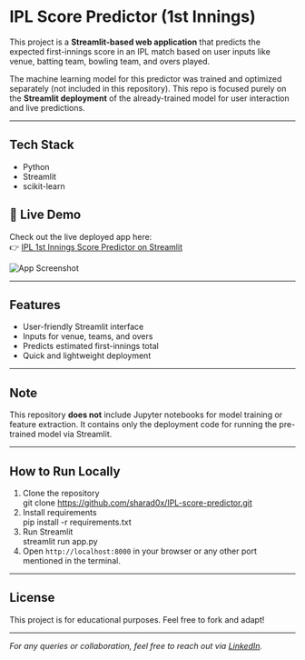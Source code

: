 # IPL Score Predictor (1st Innings)

This project is a **Streamlit-based web application** that predicts the expected first-innings score in an IPL match based on user inputs like venue, batting team, bowling team, and overs played.

The machine learning model for this predictor was trained and optimized separately (not included in this repository). This repo is focused purely on the **Streamlit deployment** of the already-trained model for user interaction and live predictions.

---

## Tech Stack

- Python
- Streamlit
- scikit-learn


## 🚀 Live Demo

Check out the live deployed app here:  
👉 [IPL 1st Innings Score Predictor on Streamlit](https://ipl-1st-inning-score-predictor.streamlit.app/)

![App Screenshot](screenshot.png)


---

## Features

- User-friendly Streamlit interface  
- Inputs for venue, teams, and overs  
- Predicts estimated first-innings total  
- Quick and lightweight deployment

---

## Note

This repository **does not** include Jupyter notebooks for model training or feature extraction. It contains only the deployment code for running the pre-trained model via Streamlit.

---

## How to Run Locally

1. Clone the repository  
git clone https://github.com/sharad0x/IPL-score-predictor.git
2. Install requirements  
pip install -r requirements.txt
3. Run Streamlit  
streamlit run app.py
4. Open `http://localhost:8000` in your browser or any other port mentioned in the terminal.

---

## License

This project is for educational purposes. Feel free to fork and adapt!

---

*For any queries or collaboration, feel free to reach out via [LinkedIn](https://www.linkedin.com/in/sharad-garg-745632287).*  
